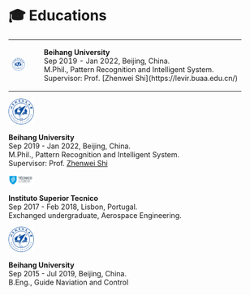 
# 🎓 Educations

<table border="0">
<tr>
	<td rowspan ="2">
	<img src="images/Beihang_logo.png" height="25" width="25"/></td><td>
<ul>
<b>Beihang University</b><br>
Sep 2019 - Jan 2022, Beijing, China.<br>
M.Phil., Pattern Recognition and Intelligent System.<br>
Supervisor: Prof. [Zhenwei Shi](https://levir.buaa.edu.cn/)<br>
</ul>
</td>
</table>

<div class='paper-box'><div class='paper-box-image'><div><a href="images/Beihang_logo.png"><img src='images/Beihang_logo.png' alt="sym" width="10%"></a></div></div>
<div class='paper-box-text' markdown="1">

<b>Beihang University</b><br>
Sep 2019 - Jan 2022, Beijing, China.<br>
M.Phil., Pattern Recognition and Intelligent System.<br>
Supervisor: Prof. [Zhenwei Shi](https://levir.buaa.edu.cn/)<br>

</div>
</div>

<div class='paper-box'><div class='paper-box-image'><div><a href="images/IST_logo.png"><img src='images/IST_logo.png' alt="sym" width="10%"></a></div></div>
<div class='paper-box-text' markdown="1">

<b>Instituto Superior Tecnico</b><br>
Sep 2017 - Feb 2018, Lisbon, Portugal.<br>
Exchanged undergraduate, Aerospace Engineering.<br>

</div>
</div>

<div class='paper-box'><div class='paper-box-image'><div><a href="images/Beihang_logo.png"><img src='images/Beihang_logo.png' alt="sym" width="10%"></a></div></div>
<div class='paper-box-text' markdown="1">

<b>Beihang University</b><br>
Sep 2015 - Jul 2019, Beijing, China.<br>
B.Eng., Guide Naviation and Control<br>

</div>
</div>
